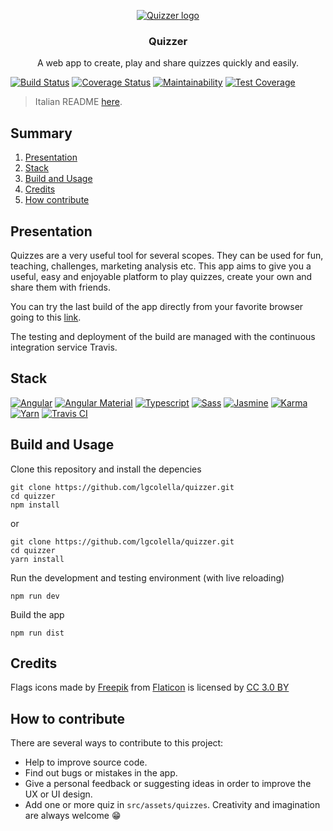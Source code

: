 <p align="center">
    <a href="https://lgcolella.github.io/quizzer/">
        <img src="https://github.com/lgcolella/quizzer/raw/master/repository/img/96x96/logo.png" alt="Quizzer logo">
    </a>
    <h3 align="center">Quizzer</h3>
    <p align="center">A web app to create, play and share quizzes quickly and easily.</p>
</p>

[![Build Status](https://travis-ci.org/lgcolella/quizzer.svg?branch=master)](https://travis-ci.org/lgcolella/quizzer)
[![Coverage Status](https://coveralls.io/repos/github/lgcolella/quizzer/badge.svg?branch=master)](https://coveralls.io/github/lgcolella/quizzer?branch=master)
[![Maintainability](https://api.codeclimate.com/v1/badges/b40849797d2549452496/maintainability)](https://codeclimate.com/github/lgcolella/quizzer/maintainability)
[![Test Coverage](https://api.codeclimate.com/v1/badges/b40849797d2549452496/test_coverage)](https://codeclimate.com/github/lgcolella/quizzer/test_coverage)

> Italian README [here](https://github.com/lgcolella/quizzer/blob/master/README-it.md).

## Summary
1. [Presentation](#presentation)
2. [Stack](#stack)
3. [Build and Usage](#build-and-usage)
4. [Credits](#credits)
5. [How contribute](#how-contribute)

## Presentation
Quizzes are a very useful tool for several scopes. They can be used for fun, teaching, challenges, marketing analysis etc. This app aims to give you a useful, easy and enjoyable platform to play quizzes, create your own and share them with friends.

You can try the last build of the app directly from your favorite browser going to this [link](https://lgcolella.github.io/quizzer/).

The testing and deployment of the build are managed with the continuous integration service Travis.

## Stack
[![Angular](https://github.com/lgcolella/quizzer/raw/master/repository/img/96x96/angular.png "Angular")](https://angular.io/)
[![Angular Material](https://github.com/lgcolella/quizzer/raw/master/repository/img/96x96/material.png "Angular Material")](https://material.angular.io/)
[![Typescript](https://github.com/lgcolella/quizzer/raw/master/repository/img/96x96/typescript.png "Typescript")](https://www.typescriptlang.org/)
[![Sass](https://github.com/lgcolella/quizzer/raw/master/repository/img/96x96/sass.png "Sass")](https://sass-lang.com/)
[![Jasmine](https://github.com/lgcolella/quizzer/raw/master/repository/img/96x96/jasmine.png "Jasmine")](https://jasmine.github.io/)
[![Karma](https://github.com/lgcolella/quizzer/raw/master/repository/img/96x96/karma.png "Karma")](http://karma-runner.github.io)
[![Yarn](https://github.com/lgcolella/quizzer/raw/master/repository/img/96x96/yarn.png "Yarn")](https://yarnpkg.com)
[![Travis CI](https://github.com/lgcolella/quizzer/raw/master/repository/img/96x96/travis.png "Travis CI")](https://travis-ci.org/)

## Build and Usage

Clone this repository and install the depencies
```
git clone https://github.com/lgcolella/quizzer.git
cd quizzer
npm install
```
or
```
git clone https://github.com/lgcolella/quizzer.git
cd quizzer
yarn install
```
Run the development and testing environment (with live reloading)
```
npm run dev
```
Build the app
```
npm run dist
```
## Credits
Flags icons made by [Freepik](https://www.freepik.com) from [Flaticon](https://www.flaticon.com/) is licensed by [CC 3.0 BY](http://creativecommons.org/licenses/by/3.0/)

## How to contribute
There are several ways to contribute to this project:
* Help to improve source code.
* Find out bugs or mistakes in the app.
* Give a personal feedback or suggesting ideas in order to improve the UX or UI design.
* Add one or more quiz in `src/assets/quizzes`. Creativity and imagination are always welcome :grin: